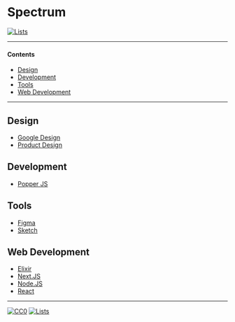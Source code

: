 # Spectrum

[![Lists](https://img.shields.io/badge/-more%20lists-0a0a0a.svg?style=flat&colorA=0a0a0a)](https://github.com/learn-anything/curated-lists#readme)

---

#### Contents

- [Design](#design)
- [Development](#development)
- [Tools](#tools)
- [Web Development](#web-development)

---

## Design

- [Google Design](https://spectrum.chat/google-design)
- [Product Design](https://spectrum.chat/product-design)

## Development

- [Popper JS](https://spectrum.chat/popper-js)

## Tools

- [Figma](https://spectrum.chat/figma)
- [Sketch](https://spectrum.chat/sketch)

## Web Development

- [Elixir](https://spectrum.chat/elixir)
- [Next.JS](https://spectrum.chat/next-js)
- [Node.JS](https://spectrum.chat/node)
- [React](https://spectrum.chat/react)

---

[![CC0](https://img.shields.io/badge/license-CC0-0a0a0a.svg?style=flat&colorA=0a0a0a)](https://creativecommons.org/publicdomain/zero/1.0/)
[![Lists](https://img.shields.io/badge/-more%20lists-0a0a0a.svg?style=flat&colorA=0a0a0a)](https://github.com/learn-anything/curated-lists#readme)
